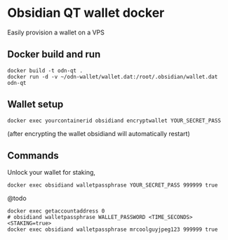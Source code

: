 # Obsidian QT wallet docker

Easily provision a wallet on a VPS

## Docker build and run
```
docker build -t odn-qt .
docker run -d -v ~/odn-wallet/wallet.dat:/root/.obsidian/wallet.dat odn-qt
```

## Wallet setup
```
docker exec yourcontainerid obsidiand encryptwallet YOUR_SECRET_PASS
```
(after encrypting the wallet obsidiand will automatically restart)


## Commands
Unlock your wallet for staking, 
```
docker exec obsidiand walletpassphrase YOUR_SECRET_PASS 999999 true
```



@todo
```
docker exec getaccountaddress 0
# obsidiand walletpassphrase WALLET_PASSWORD <TIME_SECONDS> <STAKING=true>
docker exec obsidiand walletpassphrase mrcoolguyjpeg123 999999 true
```

